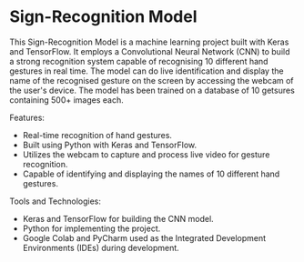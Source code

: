 # Sign-Recognition Model

This Sign-Recognition Model is a machine learning project built with Keras and TensorFlow. It employs a Convolutional Neural Network (CNN) to build a strong recognition system capable of recognising 10 different hand gestures in real time. The model can do live identification and display the name of the recognised gesture on the screen by accessing the webcam of the user's device. The model has been trained on a database of 10 getsures containing 500+ images each.

Features:
* Real-time recognition of hand gestures.
* Built using Python with Keras and TensorFlow.
* Utilizes the webcam to capture and process live video for gesture recognition.
* Capable of identifying and displaying the names of 10 different hand gestures.

Tools and Technologies:
* Keras and TensorFlow for building the CNN model.
* Python for implementing the project.
* Google Colab and PyCharm used as the Integrated Development Environments (IDEs) during development.
